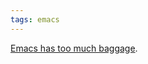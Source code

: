```yaml
---
tags: emacs
---
```


[Emacs has too much baggage](http://tim.theenchanter.com/2010/02/emacs-baggage.html).
